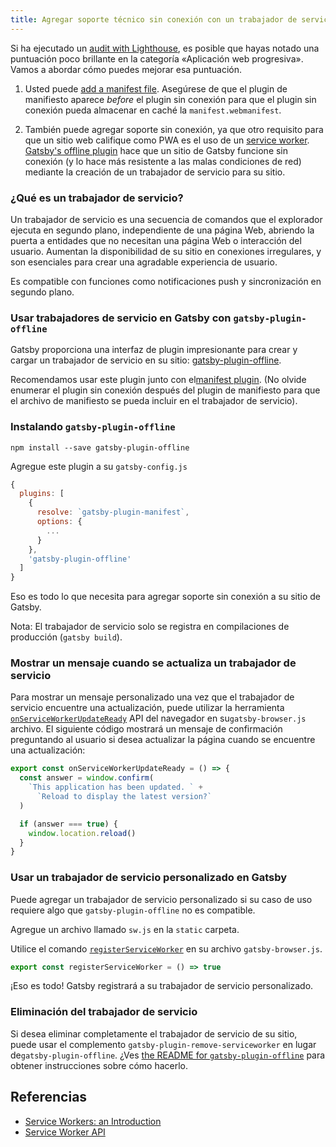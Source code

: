 ```yaml
---
title: Agregar soporte técnico sin conexión con un trabajador de servicio
---
```


Si ha ejecutado un [audit with Lighthouse](/docs/audit-with-lighthouse/), es posible que hayas notado una puntuación poco brillante en la categoría «Aplicación web progresiva». Vamos a abordar cómo puedes mejorar esa puntuación.

1.  Usted puede [add a manifest file](/docs/add-a-manifest-file/). Asegúrese de que el plugin de manifiesto aparece _before_ el plugin sin conexión para que el plugin sin conexión pueda almacenar en caché la `manifest.webmanifest`.

2.  También puede agregar soporte sin conexión, ya que otro requisito para que un sitio web califique como PWA es el uso de un [service worker](https://developer.mozilla.org/en-US/docs/Web/API/Service_Worker_API). [Gatsby's offline plugin](/packages/gatsby-plugin-offline/) hace que un sitio de Gatsby funcione sin conexión (y lo hace más resistente a las malas condiciones de red) mediante la creación de un trabajador de servicio para su sitio.

### ¿Qué es un trabajador de servicio?

Un trabajador de servicio es una secuencia de comandos que el explorador ejecuta en segundo plano, independiente de una página Web, abriendo la puerta a entidades que no necesitan una página Web o interacción del usuario. Aumentan la disponibilidad de su sitio en conexiones irregulares, y son esenciales para crear una agradable experiencia de usuario.

Es compatible con funciones como notificaciones push y sincronización en segundo plano.

### Usar trabajadores de servicio en Gatsby con `gatsby-plugin-offline`

Gatsby proporciona una interfaz de plugin impresionante para crear y cargar un trabajador de servicio en su sitio:
[gatsby-plugin-offline](https://www.npmjs.com/package/gatsby-plugin-offline).

Recomendamos usar este plugin junto con el[manifest plugin](https://www.npmjs.com/package/gatsby-plugin-manifest). (No olvide enumerar el plugin sin conexión después del plugin de manifiesto para que el archivo de manifiesto se pueda incluir en el trabajador de servicio).

### Instalando `gatsby-plugin-offline`

`npm install --save gatsby-plugin-offline`

Agregue este plugin a su `gatsby-config.js`

```javascript:title=gatsby-config.js
{
  plugins: [
    {
      resolve: `gatsby-plugin-manifest`,
      options: {
        ...
      }
    },
    'gatsby-plugin-offline'
  ]
}
```

Eso es todo lo que necesita para agregar soporte sin conexión a su sitio de Gatsby.

Nota: El trabajador de servicio solo se registra en compilaciones de producción (`gatsby build`).

### Mostrar un mensaje cuando se actualiza un trabajador de servicio

Para mostrar un mensaje personalizado una vez que el trabajador de servicio encuentre una actualización, puede utilizar la herramienta [`onServiceWorkerUpdateReady`](/docs/browser-apis/#onServiceWorkerUpdateReady) API del navegador en su`gatsby-browser.js` archivo. El siguiente código mostrará un mensaje de confirmación preguntando al usuario si desea actualizar la página cuando se encuentre una actualización:

```javascript:title=gatsby-browser.js
export const onServiceWorkerUpdateReady = () => {
  const answer = window.confirm(
    `This application has been updated. ` +
      `Reload to display the latest version?`
  )

  if (answer === true) {
    window.location.reload()
  }
}
```

### Usar un trabajador de servicio personalizado en Gatsby

Puede agregar un trabajador de servicio personalizado si su caso de uso requiere algo que `gatsby-plugin-offline` no es compatible.

Agregue un archivo llamado `sw.js` en la `static` carpeta.

Utilice el comando [`registerServiceWorker`](/docs/browser-apis/#registerServiceWorker) en su archivo `gatsby-browser.js`.

```javascript:title=gatsby-browser.js
export const registerServiceWorker = () => true
```

¡Eso es todo! Gatsby registrará a su trabajador de servicio personalizado.

### Eliminación del trabajador de servicio

Si desea eliminar completamente el trabajador de servicio de su sitio, puede usar el complemento
`gatsby-plugin-remove-serviceworker` en lugar de`gatsby-plugin-offline`. ¿Ves [the README for `gatsby-plugin-offline`](/packages/gatsby-plugin-offline/#remove) para obtener instrucciones sobre cómo hacerlo.

## Referencias

- [Service Workers: an Introduction](https://developers.google.com/web/fundamentals/primers/service-workers/)
- [Service Worker API](https://developer.mozilla.org/en-US/docs/Web/API/Service_Worker_API)
